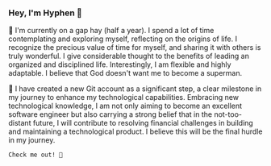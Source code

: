 ### Hey, I'm Hyphen 👋
🌱 I'm currently on a gap hay (half a year).
I spend a lot of time contemplating and exploring myself, reflecting on the origins of life. I recognize the precious value of time for myself, and sharing it with others is truly wonderful. I give considerable thought to the benefits of leading an organized and disciplined life. Interestingly, I am flexible and highly adaptable. I believe that God doesn't want me to become a superman.

🧩 I have created a new Git account as a significant step, a clear milestone in my journey to enhance my technological capabilities. Embracing new technological knowledge, I am not only aiming to become an excellent software engineer but also carrying a strong belief that in the not-too-distant future, I will contribute to resolving financial challenges in building and maintaining a technological product. I believe this will be the final hurdle in my journey.

`Check me out! 🔭`
